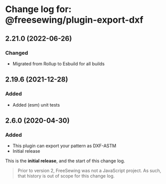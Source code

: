 # Change log for: @freesewing/plugin-export-dxf


## 2.21.0 (2022-06-26)

### Changed

 - Migrated from Rollup to Esbuild for all builds

## 2.19.6 (2021-12-28)

### Added

 - Added (esm) unit tests

## 2.6.0 (2020-04-30)

### Added

 - This plugin can export your pattern as DXF-ASTM
 - Initial release


This is the **initial release**, and the start of this change log.

> Prior to version 2, FreeSewing was not a JavaScript project.
> As such, that history is out of scope for this change log.

